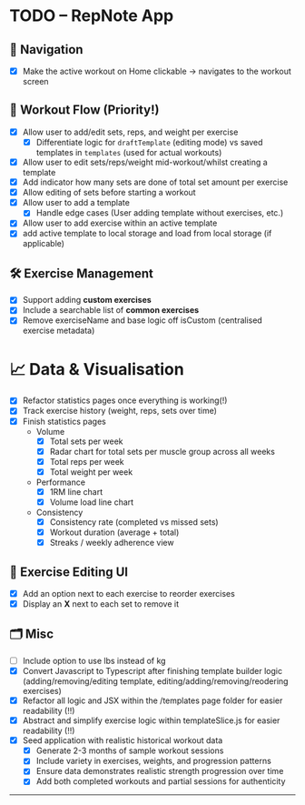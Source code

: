 # TODO – RepNote App

## 🧭 Navigation

- [x] Make the active workout on Home clickable → navigates to the workout screen

## 💪 Workout Flow (Priority!)

- [x] Allow user to add/edit sets, reps, and weight per exercise
  - [x] Differentiate logic for `draftTemplate` (editing mode) vs saved templates in `templates` (used for actual workouts)
- [x] Allow user to edit sets/reps/weight mid-workout/whilst creating a template
- [x] Add indicator how many sets are done of total set amount per exercise
- [x] Allow editing of sets before starting a workout
- [x] Allow user to add a template
  - [x] Handle edge cases (User adding template without exercises, etc.)
- [x] Allow user to add exercise within an active template
- [x] add active template to local storage and load from local storage (if applicable)

## 🛠️ Exercise Management

- [x] Support adding **custom exercises**
- [x] Include a searchable list of **common exercises**
- [x] Remove exerciseName and base logic off isCustom (centralised exercise metadata)

# 📈 Data & Visualisation

- [x] Refactor statistics pages once everything is working(!)
- [x] Track exercise history (weight, reps, sets over time)
- [x] Finish statistics pages
  - Volume
    - [x] Total sets per week
    - [x] Radar chart for total sets per muscle group across all weeks
    - [x] Total reps per week
    - [x] Total weight per week
  - Performance
    - [x] 1RM line chart
    - [x] Volume load line chart
  - Consistency
    - [x] Consistency rate (completed vs missed sets)
    - [x] Workout duration (average + total)
    - [x] Streaks / weekly adherence view

## 🧩 Exercise Editing UI

- [x] Add an option next to each exercise to reorder exercises
- [x] Display an **X** next to each set to remove it

## 🗂️ Misc

- [ ] Include option to use lbs instead of kg
- [x] Convert Javascript to Typescript after finishing template builder logic (adding/removing/editing template, editing/adding/removing/reodering exercises)
- [x] Refactor all logic and JSX within the /templates page folder for easier readability (!!)
- [x] Abstract and simplify exercise logic within templateSlice.js for easier readability (!!)
- [x] Seed application with realistic historical workout data
  - [x] Generate 2-3 months of sample workout sessions
  - [x] Include variety in exercises, weights, and progression patterns
  - [x] Ensure data demonstrates realistic strength progression over time
  - [x] Add both completed workouts and partial sessions for authenticity

---
